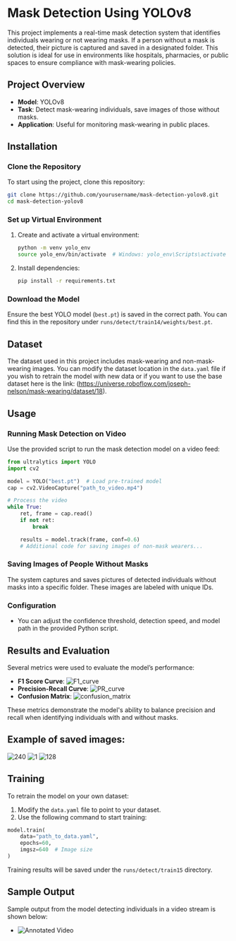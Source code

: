 # Mask Detection Using YOLOv8

This project implements a real-time mask detection system that identifies individuals wearing or not wearing masks. If a person without a mask is detected, their picture is captured and saved in a designated folder. This solution is ideal for use in environments like hospitals, pharmacies, or public spaces to ensure compliance with mask-wearing policies.

## Project Overview

- **Model**: YOLOv8
- **Task**: Detect mask-wearing individuals, save images of those without masks.
- **Application**: Useful for monitoring mask-wearing in public places.

## Installation

### Clone the Repository
To start using the project, clone this repository:

```bash
git clone https://github.com/yourusername/mask-detection-yolov8.git
cd mask-detection-yolov8
```

### Set up Virtual Environment

1. Create and activate a virtual environment:
   ```bash
   python -m venv yolo_env
   source yolo_env/bin/activate  # Windows: yolo_env\Scripts\activate
   ```

2. Install dependencies:
   ```bash
   pip install -r requirements.txt
   ```

### Download the Model
Ensure the best YOLO model (`best.pt`) is saved in the correct path. You can find this in the repository under `runs/detect/train14/weights/best.pt`.

## Dataset

The dataset used in this project includes mask-wearing and non-mask-wearing images. You can modify the dataset location in the `data.yaml` file if you wish to retrain the model with new data or if you want to use the base dataset here is the link: (https://universe.roboflow.com/joseph-nelson/mask-wearing/dataset/18).

## Usage

### Running Mask Detection on Video
Use the provided script to run the mask detection model on a video feed:

```python
from ultralytics import YOLO
import cv2

model = YOLO("best.pt")  # Load pre-trained model
cap = cv2.VideoCapture("path_to_video.mp4")

# Process the video
while True:
    ret, frame = cap.read()
    if not ret:
        break

    results = model.track(frame, conf=0.6)
    # Additional code for saving images of non-mask wearers...
```

### Saving Images of People Without Masks
The system captures and saves pictures of detected individuals without masks into a specific folder. These images are labeled with unique IDs.

### Configuration
- You can adjust the confidence threshold, detection speed, and model path in the provided Python script.

## Results and Evaluation

Several metrics were used to evaluate the model’s performance:

- **F1 Score Curve**: ![F1_curve](https://github.com/user-attachments/assets/915bfdd2-9b42-4439-850a-8badbdcc7616)
- **Precision-Recall Curve**: ![PR_curve](https://github.com/user-attachments/assets/e2c20bec-be75-433d-b3c3-e9d1343eedbc)
- **Confusion Matrix**: ![confusion_matrix](https://github.com/user-attachments/assets/806011ce-a9dd-400d-a393-998025ed3a8c)

These metrics demonstrate the model's ability to balance precision and recall when identifying individuals with and without masks.

## Example of saved images:


  ![240](https://github.com/user-attachments/assets/94a04f25-919a-4052-9eed-1af969bde15a) ![1](https://github.com/user-attachments/assets/ba71823a-da64-4b68-b79d-d09acc6ec677) ![128](https://github.com/user-attachments/assets/d0082453-8869-4c05-814c-a5014e2d5f94)

## Training

To retrain the model on your own dataset:

1. Modify the `data.yaml` file to point to your dataset.
2. Use the following command to start training:

```python
model.train(
    data="path_to_data.yaml", 
    epochs=60, 
    imgsz=640  # Image size
)
```

Training results will be saved under the `runs/detect/train15` directory.

## Sample Output

Sample output from the model detecting individuals in a video stream is shown below:
- ![Annotated Video](https://github.com/user-attachments/assets/7e4fc170-2b02-4d9f-8b29-624231b7480f)
